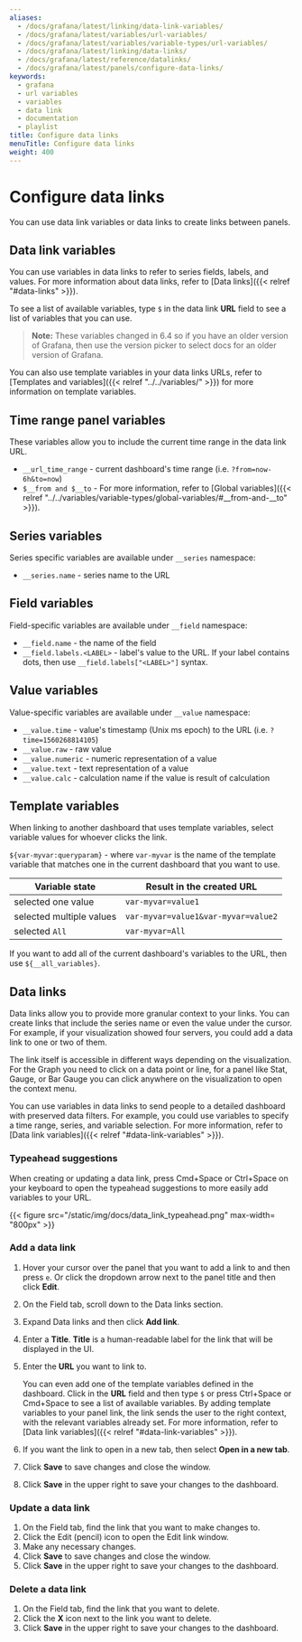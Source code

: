 ```yaml
---
aliases:
  - /docs/grafana/latest/linking/data-link-variables/
  - /docs/grafana/latest/variables/url-variables/
  - /docs/grafana/latest/variables/variable-types/url-variables/
  - /docs/grafana/latest/linking/data-links/
  - /docs/grafana/latest/reference/datalinks/
  - /docs/grafana/latest/panels/configure-data-links/
keywords:
  - grafana
  - url variables
  - variables
  - data link
  - documentation
  - playlist
title: Configure data links
menuTitle: Configure data links
weight: 400
---
```


# Configure data links

You can use data link variables or data links to create links between panels.

## Data link variables

You can use variables in data links to refer to series fields, labels, and values. For more information about data links, refer to [Data links]({{< relref "#data-links" >}}).

To see a list of available variables, type `$` in the data link **URL** field to see a list of variables that you can use.

> **Note:** These variables changed in 6.4 so if you have an older version of Grafana, then use the version picker to select docs for an older version of Grafana.

You can also use template variables in your data links URLs, refer to [Templates and variables]({{< relref "../../variables/" >}}) for more information on template variables.

## Time range panel variables

These variables allow you to include the current time range in the data link URL.

- `__url_time_range` - current dashboard's time range (i.e. `?from=now-6h&to=now`)
- `$__from and $__to` - For more information, refer to [Global variables]({{< relref "../../variables/variable-types/global-variables/#__from-and-__to" >}}).

## Series variables

Series specific variables are available under `__series` namespace:

- `__series.name` - series name to the URL

## Field variables

Field-specific variables are available under `__field` namespace:

- `__field.name` - the name of the field
- `__field.labels.<LABEL>` - label's value to the URL. If your label contains dots, then use `__field.labels["<LABEL>"]` syntax.

## Value variables

Value-specific variables are available under `__value` namespace:

- `__value.time` - value's timestamp (Unix ms epoch) to the URL (i.e. `?time=1560268814105`)
- `__value.raw` - raw value
- `__value.numeric` - numeric representation of a value
- `__value.text` - text representation of a value
- `__value.calc` - calculation name if the value is result of calculation

## Template variables

When linking to another dashboard that uses template variables, select variable values for whoever clicks the link.

`${var-myvar:queryparam}` - where `var-myvar` is the name of the template variable that matches one in the current dashboard that you want to use.

| Variable state           | Result in the created URL           |
| ------------------------ | ----------------------------------- |
| selected one value       | `var-myvar=value1`                  |
| selected multiple values | `var-myvar=value1&var-myvar=value2` |
| selected `All`           | `var-myvar=All`                     |

If you want to add all of the current dashboard's variables to the URL, then use `${__all_variables}`.

## Data links

Data links allow you to provide more granular context to your links. You can create links that include the series name or even the value under the cursor. For example, if your visualization showed four servers, you could add a data link to one or two of them.

The link itself is accessible in different ways depending on the visualization. For the Graph you need to click on a data point or line, for a panel like
Stat, Gauge, or Bar Gauge you can click anywhere on the visualization to open the context menu.

You can use variables in data links to send people to a detailed dashboard with preserved data filters. For example, you could use variables to specify a time range, series, and variable selection. For more information, refer to [Data link variables]({{< relref "#data-link-variables" >}}).

### Typeahead suggestions

When creating or updating a data link, press Cmd+Space or Ctrl+Space on your keyboard to open the typeahead suggestions to more easily add variables to your URL.

{{< figure src="/static/img/docs/data_link_typeahead.png"  max-width= "800px" >}}

### Add a data link

1. Hover your cursor over the panel that you want to add a link to and then press `e`. Or click the dropdown arrow next to the panel title and then click **Edit**.
1. On the Field tab, scroll down to the Data links section.
1. Expand Data links and then click **Add link**.
1. Enter a **Title**. **Title** is a human-readable label for the link that will be displayed in the UI.
1. Enter the **URL** you want to link to.

   You can even add one of the template variables defined in the dashboard. Click in the **URL** field and then type `$` or press Ctrl+Space or Cmd+Space to see a list of available variables. By adding template variables to your panel link, the link sends the user to the right context, with the relevant variables already set. For more information, refer to [Data link variables]({{< relref "#data-link-variables" >}}).

1. If you want the link to open in a new tab, then select **Open in a new tab**.
1. Click **Save** to save changes and close the window.
1. Click **Save** in the upper right to save your changes to the dashboard.

### Update a data link

1. On the Field tab, find the link that you want to make changes to.
1. Click the Edit (pencil) icon to open the Edit link window.
1. Make any necessary changes.
1. Click **Save** to save changes and close the window.
1. Click **Save** in the upper right to save your changes to the dashboard.

### Delete a data link

1. On the Field tab, find the link that you want to delete.
1. Click the **X** icon next to the link you want to delete.
1. Click **Save** in the upper right to save your changes to the dashboard.
